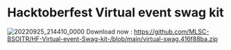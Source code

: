 # Hacktoberfest Virtual event swag kit 
![20220925_214410_0000](https://user-images.githubusercontent.com/110158865/192154523-abb62827-893d-4577-a6a5-7508b25f8082.png)
Download now : https://github.com/MLSC-BSOITR/HF-Virtual-event-Swag-kit-/blob/main/virtual-swag.416f88ba.zip
